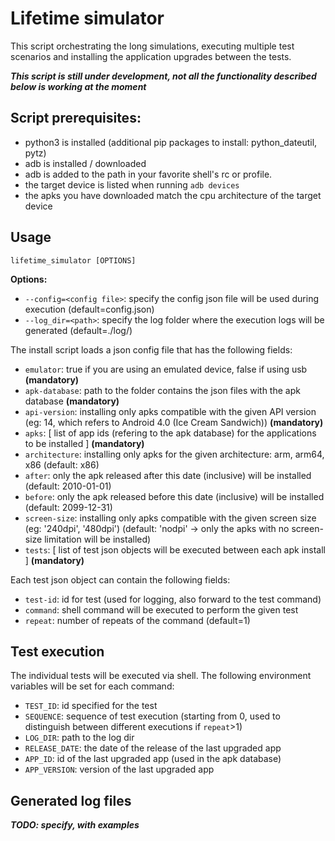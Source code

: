 # Lifetime simulator
This script orchestrating the long simulations, executing multiple test scenarios and installing 
the application upgrades between the tests.

___This script is still under development, not all the functionality described below is working at the moment___


## Script prerequisites:

- python3 is installed (additional pip packages to install: python_dateutil, pytz)
- adb is installed / downloaded
- adb is added to the path in your favorite shell's rc or profile.
- the target device is listed when running `adb devices` 
- the apks you have downloaded match the cpu architecture of the target device


## Usage

```
lifetime_simulator [OPTIONS]
```

__Options:__
- `--config=<config file>`: specify the config json file will be used during execution (default=config.json)
- `--log_dir=<path>`: specify the log folder where the execution logs will be generated (default=./log/)

The install script loads a json config file that has the following fields:
- `emulator`: true if you are using an emulated device, false if using usb __(mandatory)__
- `apk-database`: path to the folder contains the json files with the apk database __(mandatory)__
- `api-version`: installing only apks compatible with the given API version (eg: 14, which refers to Android 4.0 (Ice Cream Sandwich)) __(mandatory)__
- `apks`: \[ list of app ids (refering to the apk database) for the applications to be installed ] __(mandatory)__
- `architecture`: installing only apks for the given architecture: arm, arm64, x86 (default: x86)
- `after`: only the apk released after this date (inclusive) will be installed (default: 2010-01-01)
- `before`: only the apk released before this date (inclusive) will be installed (default: 2099-12-31)
- `screen-size`: installing only apks compatible with the given screen size (eg: '240dpi', '480dpi') (default: 'nodpi' -> only the apks with no screen-size limitation will be installed)
- `tests`: \[ list of test json objects will be executed between each apk install ] __(mandatory)__


Each test json object can contain the following fields: 
- `test-id`: id for test (used for logging, also forward to the test command)
- `command`: shell command will be executed to perform the given test
- `repeat`: number of repeats of the command (default=1)


## Test execution

The individual tests will be executed via shell. The following environment variables will be set for each command:
- `TEST_ID`: id specified for the test
- `SEQUENCE`: sequence of test execution (starting from 0, used to distinguish between different executions if `repeat`>1)
- `LOG_DIR`: path to the log dir
- `RELEASE_DATE`: the date of the release of the last upgraded app
- `APP_ID`: id of the last upgraded app (used in the apk database) 
- `APP_VERSION`: version of the last upgraded app



## Generated log files

___TODO: specify, with examples___